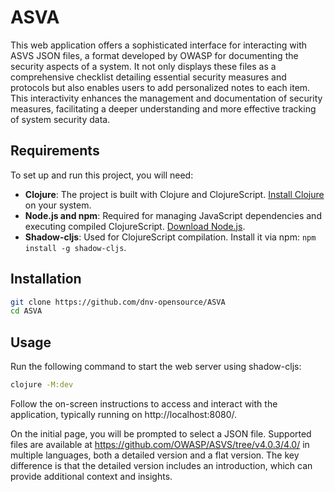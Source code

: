 # ASVA

This web application offers a sophisticated interface for interacting with ASVS
JSON files, a format developed by OWASP for documenting the security aspects of
a system. It not only displays these files as a comprehensive checklist
detailing essential security measures and protocols but also enables users to
add personalized notes to each item. This interactivity enhances the management
and documentation of security measures, facilitating a deeper understanding and
more effective tracking of system security data.

## Requirements

To set up and run this project, you will need:

- **Clojure**: The project is built with Clojure and ClojureScript. [Install Clojure](https://clojure.org/guides/getting_started) on your system.
- **Node.js and npm**: Required for managing JavaScript dependencies and executing compiled ClojureScript. [Download Node.js](https://nodejs.org/).
- **Shadow-cljs**: Used for ClojureScript compilation. Install it via npm: `npm install -g shadow-cljs`.

## Installation

```sh
git clone https://github.com/dnv-opensource/ASVA
cd ASVA
```

## Usage

Run the following command to start the web server using shadow-cljs:

```sh
clojure -M:dev
```

Follow the on-screen instructions to access and interact with the application,
typically running on http://localhost:8080/.

On the initial page, you will be prompted to select a JSON file. Supported files
are available at https://github.com/OWASP/ASVS/tree/v4.0.3/4.0/ in multiple
languages, both a detailed version and a flat version. The key difference is
that the detailed version includes an introduction, which can provide additional
context and insights.
